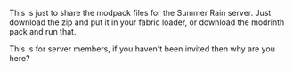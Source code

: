 This is just to share the modpack files for the Summer Rain server.
Just download the zip and put it in your fabric loader,
or download the modrinth pack and run that.


This is for server members, if you haven't been invited then why are you here?
